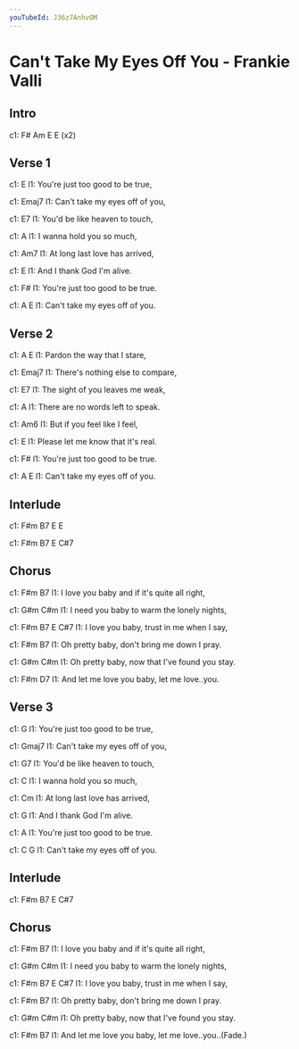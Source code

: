 ```yaml
---
youTubeId: J36z7AnhvOM
---
```


# Can't Take My Eyes Off You - Frankie Valli

## Intro
 
c1: F# Am E E (x2)
 
 
## Verse 1
 
c1:                 E
l1: You're just too good to be true,

c1:               Emaj7
l1: Can't take my eyes off of you,

c1:               E7
l1: You'd be like heaven to touch,

c1:         A
l1: I wanna hold you so much,

c1:              Am7
l1: At long last love has arrived,

c1:             E
l1: And I thank God I'm alive.

c1:                 F#
l1: You're just too good to be true.

c1: A             E
l1: Can't take my eyes off of you.

## Verse 2
 
c1: A          E
l1: Pardon the way that I stare,

c1:                 Emaj7
l1: There's nothing else to compare,

c1:              E7
l1: The sight of you leaves me weak,

c1:              A
l1: There are no words left to speak.

c1:            Am6
l1: But if you feel like I feel,

c1:               E
l1: Please let me know that it's real.

c1:                 F#
l1: You're just too good to be true.

c1: A             E
l1: Can't take my eyes off of you.

## Interlude
 
c1: F#m B7 E E

c1: F#m B7 E C#7

## Chorus
 
c1:            F#m              B7
l1: I love you baby and if it's quite all right,

c1:            G#m              C#m
l1: I need you baby to warm the lonely nights,

c1:            F#m   B7                 E   C#7
l1: I love you baby, trust in me when I say,

c1:           F#m                  B7
l1: Oh pretty baby, don't bring me down I pray.

c1:           G#m                 C#m
l1: Oh pretty baby, now that I've found you stay.

c1:            F#m                   D7
l1: And let me love you baby, let me love..you.

## Verse 3
 
c1:                 G
l1: You're just too good to be true,

c1:               Gmaj7
l1: Can't take my eyes off of you,

c1:               G7
l1: You'd be like heaven to touch,

c1:         C
l1: I wanna hold you so much,

c1:              Cm
l1: At long last love has arrived,

c1:             G
l1: And I thank God I'm alive.

c1:                 A
l1: You're just too good to be true.

c1: C             G
l1: Can't take my eyes off of you.

## Interlude
 
c1: F#m B7 E C#7

## Chorus
 
c1:            F#m              B7
l1: I love you baby and if it's quite all right,

c1:            G#m              C#m
l1: I need you baby to warm the lonely nights,

c1:            F#m   B7                 E   C#7
l1: I love you baby, trust in me when I say,

c1:           F#m                  B7
l1: Oh pretty baby, don't bring me down I pray.

c1:           G#m                 C#m
l1: Oh pretty baby, now that I've found you stay.

c1:            F#m                   B7
l1: And let me love you baby, let me love..you..(Fade.)